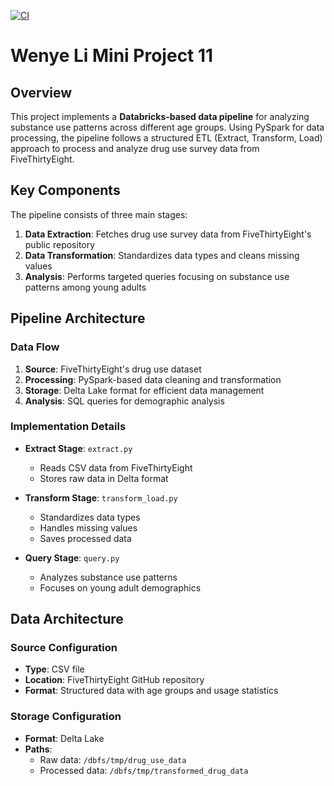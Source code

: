[![CI](https://github.com/nogibjj/Wenye_Li_Mini_Project_11/actions/workflows/cicd.yml/badge.svg)](https://github.com/nogibjj/Wenye_Li_Mini_Project_11/actions/workflows/cicd.yml)
# Wenye Li Mini Project 11

## Overview
This project implements a **Databricks-based data pipeline** for analyzing substance use patterns across different age groups. Using PySpark for data processing, the pipeline follows a structured ETL (Extract, Transform, Load) approach to process and analyze drug use survey data from FiveThirtyEight.

## Key Components
The pipeline consists of three main stages:
1. **Data Extraction**: Fetches drug use survey data from FiveThirtyEight's public repository
2. **Data Transformation**: Standardizes data types and cleans missing values
3. **Analysis**: Performs targeted queries focusing on substance use patterns among young adults

## Pipeline Architecture

### Data Flow
1. **Source**: FiveThirtyEight's drug use dataset 
2. **Processing**: PySpark-based data cleaning and transformation
3. **Storage**: Delta Lake format for efficient data management
4. **Analysis**: SQL queries for demographic analysis

### Implementation Details
- **Extract Stage**: `extract.py`
  - Reads CSV data from FiveThirtyEight
  - Stores raw data in Delta format

- **Transform Stage**: `transform_load.py`
  - Standardizes data types
  - Handles missing values
  - Saves processed data

- **Query Stage**: `query.py`
  - Analyzes substance use patterns
  - Focuses on young adult demographics

## Data Architecture

### Source Configuration
- **Type**: CSV file
- **Location**: FiveThirtyEight GitHub repository
- **Format**: Structured data with age groups and usage statistics

### Storage Configuration
- **Format**: Delta Lake
- **Paths**:
  - Raw data: `/dbfs/tmp/drug_use_data`
  - Processed data: `/dbfs/tmp/transformed_drug_data`